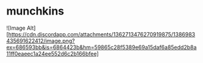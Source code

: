 # munchkins
![Image Alt][https://cdn.discordapp.com/attachments/1362713476270919875/1386983435691622412/image.png?ex=686593bb&is=6864423b&hm=59865c28f5389e69a15daf6a85edd2b8a11ff0eaeec1a24ee552d6c2b166bfee]
